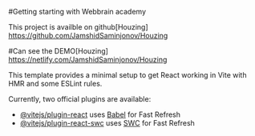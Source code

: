 #Getting starting with Webbrain academy

This project is availble on github[Houzing] https://github.com/JamshidSaminjonov/Houzing

#Can see the DEMO[Houzing] https://netlify.com/JamshidSaminjonov/Houzing











This template provides a minimal setup to get React working in Vite with HMR and some ESLint rules.

Currently, two official plugins are available:

- [@vitejs/plugin-react](https://github.com/vitejs/vite-plugin-react/blob/main/packages/plugin-react/README.md) uses [Babel](https://babeljs.io/) for Fast Refresh
- [@vitejs/plugin-react-swc](https://github.com/vitejs/vite-plugin-react-swc) uses [SWC](https://swc.rs/) for Fast Refresh
